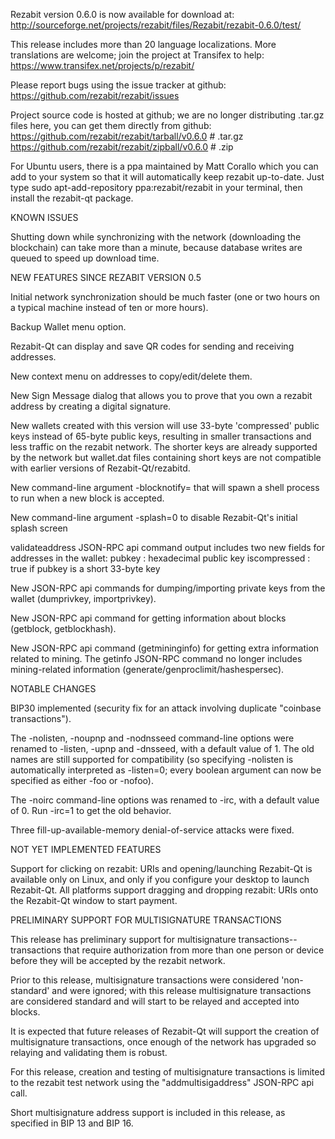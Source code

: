 Rezabit version 0.6.0 is now available for download at:
http://sourceforge.net/projects/rezabit/files/Rezabit/rezabit-0.6.0/test/

This release includes more than 20 language localizations.
More translations are welcome; join the
project at Transifex to help:
https://www.transifex.net/projects/p/rezabit/

Please report bugs using the issue tracker at github:
https://github.com/rezabit/rezabit/issues

Project source code is hosted at github; we are no longer
distributing .tar.gz files here, you can get them
directly from github:
https://github.com/rezabit/rezabit/tarball/v0.6.0  # .tar.gz
https://github.com/rezabit/rezabit/zipball/v0.6.0  # .zip

For Ubuntu users, there is a ppa maintained by Matt Corallo which
you can add to your system so that it will automatically keep
rezabit up-to-date.  Just type
sudo apt-add-repository ppa:rezabit/rezabit
in your terminal, then install the rezabit-qt package.


KNOWN ISSUES

Shutting down while synchronizing with the network
(downloading the blockchain) can take more than a minute,
because database writes are queued to speed up download
time.


NEW FEATURES SINCE REZABIT VERSION 0.5

Initial network synchronization should be much faster
(one or two hours on a typical machine instead of ten or more
hours).

Backup Wallet menu option.

Rezabit-Qt can display and save QR codes for sending
and receiving addresses.

New context menu on addresses to copy/edit/delete them.

New Sign Message dialog that allows you to prove that you
own a rezabit address by creating a digital
signature.

New wallets created with this version will
use 33-byte 'compressed' public keys instead of
65-byte public keys, resulting in smaller
transactions and less traffic on the rezabit
network. The shorter keys are already supported
by the network but wallet.dat files containing
short keys are not compatible with earlier
versions of Rezabit-Qt/rezabitd.

New command-line argument -blocknotify=<command>
that will spawn a shell process to run <command> 
when a new block is accepted.

New command-line argument -splash=0 to disable
Rezabit-Qt's initial splash screen

validateaddress JSON-RPC api command output includes
two new fields for addresses in the wallet:
pubkey : hexadecimal public key
iscompressed : true if pubkey is a short 33-byte key

New JSON-RPC api commands for dumping/importing
private keys from the wallet (dumprivkey, importprivkey).

New JSON-RPC api command for getting information about
blocks (getblock, getblockhash).

New JSON-RPC api command (getmininginfo) for getting
extra information related to mining. The getinfo
JSON-RPC command no longer includes mining-related
information (generate/genproclimit/hashespersec).



NOTABLE CHANGES

BIP30 implemented (security fix for an attack involving
duplicate "coinbase transactions").

The -nolisten, -noupnp and -nodnsseed command-line
options were renamed to -listen, -upnp and -dnsseed,
with a default value of 1. The old names are still
supported for compatibility (so specifying -nolisten
is automatically interpreted as -listen=0; every
boolean argument can now be specified as either
-foo or -nofoo).

The -noirc command-line options was renamed to
-irc, with a default value of 0. Run -irc=1 to
get the old behavior.

Three fill-up-available-memory denial-of-service
attacks were fixed.


NOT YET IMPLEMENTED FEATURES

Support for clicking on rezabit: URIs and
opening/launching Rezabit-Qt is available only on Linux,
and only if you configure your desktop to launch
Rezabit-Qt. All platforms support dragging and dropping
rezabit: URIs onto the Rezabit-Qt window to start
payment.


PRELIMINARY SUPPORT FOR MULTISIGNATURE TRANSACTIONS

This release has preliminary support for multisignature
transactions-- transactions that require authorization
from more than one person or device before they
will be accepted by the rezabit network.

Prior to this release, multisignature transactions
were considered 'non-standard' and were ignored;
with this release multisignature transactions are
considered standard and will start to be relayed
and accepted into blocks.

It is expected that future releases of Rezabit-Qt
will support the creation of multisignature transactions,
once enough of the network has upgraded so relaying
and validating them is robust.

For this release, creation and testing of multisignature
transactions is limited to the rezabit test network using
the "addmultisigaddress" JSON-RPC api call.

Short multisignature address support is included in this
release, as specified in BIP 13 and BIP 16.
